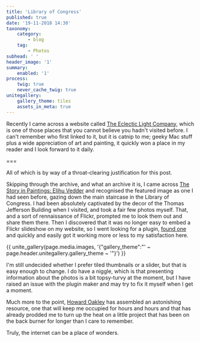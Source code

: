 ```yaml
---
title: 'Library of Congress'
published: true
date: '19-11-2018 14:30'
taxonomy:
    category:
        - blog
    tag:
        - Photos
subhead: ' '
header_image: '1'
summary:
    enabled: '1'
process:
    twig: true
    never_cache_twig: true
unitegallery:
    gallery_theme: tiles
    assets_in_meta: true
---
```


Recently I came across a website called [The Eclectic Light Company](https://eclecticlight.co/), which is one of those places that you cannot believe you hadn't visited before. I can't remember who first linked to it, but it is catnip to me; geeky Mac stuff plus a wide appreciation of art and painting, it quickly won a place in my reader and I look forward to it daily.

===

All of which is by way of a throat-clearing justification for this post. 

Skipping through the archive, and what an archive it is, I came across <a class="u-in-reply-to" href="https://eclecticlight.co/2016/04/12/the-story-in-paintings-elihu-vedder/" >The Story in Paintings: Elihu Vedder</a > and recognised the featured image as one I had seen before, gazing down the main staircase in the Library of Congress. I had been absolutely captivated by the decor of the Thomas Jefferson Building when I visited, and took a fair few photos myself. That, and a sort of rennaissance of Flickr, prompted me to look them out and share them there. Then I discovered that it was no longer easy to embed a Flickr slideshow on my website, so I went looking for a plugin, [found one](https://github.com/variar/grav-plugin-unitegallery) and quickly and easily got it working more or less to my satisfaction here.

<div class="gallery-container {{ page.header.class }}">
	{{ unite_gallery(page.media.images, '{"gallery_theme":"' ~ page.header.unitegallery.gallery_theme ~ '"}') }}
</div>

I'm still undecided whether I prefer tiled thumbnails or a slider, but that is easy enough to change. I do have a niggle, which is that presenting information about the photos is a bit topsy-turvy at the moment, but I have raised an issue with the plugin maker and may try to fix it myself when I get a moment.

Much more to the point, [Howard Oakley](http://en.gravatar.com/hoakley) has assembled an astonishing resource, one that will keep me occupied for hours and hours and that has already prodded me to turn up the heat on a little project that has been on the back burner for longer than I care to remember.

Truly, the internet can be a place of wonders.